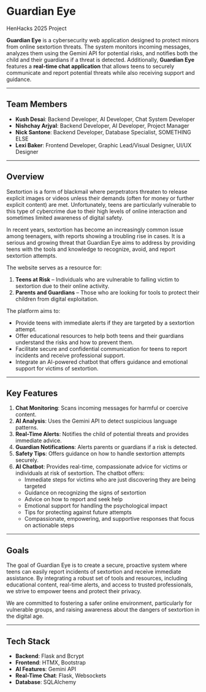 # Guardian Eye
HenHacks 2025 Project

**Guardian Eye** is a cybersecurity web application designed to protect minors from online sextortion threats. The system monitors incoming messages, analyzes them using the Gemini API for potential risks, and notifies both the child and their guardians if a threat is detected. Additionally, **Guardian Eye** features a **real-time chat application** that allows teens to securely communicate and report potential threats while also receiving support and guidance.

---

## Team Members

- **Kush Desai**: Backend Developer, AI Developer, Chat System Developer
- **Nishchay Arjyal**: Backend Developer, AI Developer, Project Manager
- **Nick Santone**: Backend Developer, Database Specialist, SOMETHING ELSE
- **Lexi Baker**: Frontend Developer, Graphic Lead/Visual Designer, UI/UX Designer

---

## Overview
Sextortion is a form of blackmail where perpetrators threaten to release explicit images or videos unless their demands (often for money or further explicit content) are met. Unfortunately, teens are particularly vulnerable to this type of cybercrime due to their high levels of online interaction and sometimes limited awareness of digital safety.

In recent years, sextortion has become an increasingly common issue among teenagers, with reports showing a troubling rise in cases. It is a serious and growing threat that Guardian Eye aims to address by providing teens with the tools and knowledge to recognize, avoid, and report sextortion attempts.

The website serves as a resource for:

1. **Teens at Risk** – Individuals who are vulnerable to falling victim to sextortion due to their online activity.
2. **Parents and Guardians** – Those who are looking for tools to protect their children from digital exploitation.

The platform aims to:

- Provide teens with immediate alerts if they are targeted by a sextortion attempt.
- Offer educational resources to help both teens and their guardians understand the risks and how to prevent them.
- Facilitate secure and confidential communication for teens to report incidents and receive professional support.
- Integrate an AI-powered chatbot that offers guidance and emotional support for victims of sextortion.

---

## Key Features
1. **Chat Monitoring**: Scans incoming messages for harmful or coercive content.
2. **AI Analysis**: Uses the Gemini API to detect suspicious language patterns.
3. **Real-Time Alerts**: Notifies the child of potential threats and provides immediate advice.
4. **Guardian Notifications**: Alerts parents or guardians if a risk is detected.
5. **Safety Tips**: Offers guidance on how to handle sextortion attempts securely.
6. **AI Chatbot**: Provides real-time, compassionate advice for victims or individuals at risk of sextortion. The chatbot offers:
   - Immediate steps for victims who are just discovering they are being targeted
   - Guidance on recognizing the signs of sextortion
   - Advice on how to report and seek help
   - Emotional support for handling the psychological impact
   - Tips for protecting against future attempts
   - Compassionate, empowering, and supportive responses that focus on actionable steps

---

## Goals
The goal of Guardian Eye is to create a secure, proactive system where teens can easily report incidents of sextortion and receive immediate assistance. By integrating a robust set of tools and resources, including educational content, real-time alerts, and access to trusted professionals, we strive to empower teens and protect their privacy.

We are committed to fostering a safer online environment, particularly for vulnerable groups, and raising awareness about the dangers of sextortion in the digital age.

---

## Tech Stack

- **Backend**: Flask and Bcrypt
- **Frontend**: HTMX, Bootstrap
- **AI Features**: Gemini API
- **Real-Time Chat**: Flask, Websockets
- **Database**: SQLAlchemy 
